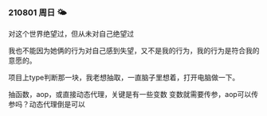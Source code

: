 ### 210801 周日  🌤

对这个世界绝望过，但从未对自己绝望过

我也不能因为她俩的行为对自己感到失望，又不是我的行为，我的行为是符合我的意愿的。

项目上type判断那一块，我老想抽取，一直脑子里想着，打开电脑做一下。

抽函数，aop，或直接动态代理，关键是有一些变数 变数就需要传参，aop可以传参吗？动态代理倒是可以

